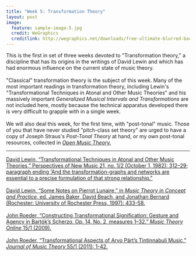 ```yaml
---
title: "Week 5: Transformation Theory"
layout: post
image:
  feature: sample-image-5.jpg
  credit: WeGraphics
  creditlink: http://wegraphics.net/downloads/free-ultimate-blurred-background-pack/
---
```


This is the first in set of three weeks devoted to "Transformation theory," a discipline that has its origins in the writings of David Lewin and which has had enormous influence on the current state of music theory. 
<br><br>
"Classical" transformation theory is the subject of this week. Many of the most important readings in transformation theory, including Lewin's "Transformational Techniques in Atonal and Other Music Theories" and his massively important *Generalized Musical Intervals and Transformations* are not included here, mostly because the technical apparatus developed there is very difficult to grapple with in a single week. 
<br><br>
We will also deal this week, for the first time, with "post-tonal" music. Those of you that have never studied "pitch-class set theory" are urged to have a copy of Joseph Straus's *Post-Tonal Theory* at hand, or my own post-tonal resources, collected in [*Open Music Theory.*](http://openmusictheory.com)
 
- - -

[David Lewin, “Transformational Techniques in Atonal and Other Music Theories,” Perspectives of New Music 21, no. 1/2 (October 1, 1982): 312–29; paragraph ending 'And the transformation-graphs and networks are essential to a precise formulation of that strong relationship."](https://www.dropbox.com/s/qrjvo74s8fqsfz5/Lewin-Transformational%20Techniques%20in%20Atonal%20and%20Other%20Music%20Theories%20%281982%29.pdf?dl=0)
<br><br> 
[David Lewin, “Some Notes on Pierrot Lunaire,” in *Music Theory in Concept and Practice*, ed. James Baker, David Beach, and Jonathan Bernard (Rochester: University of Rochester Press, 1997): 433-58.](https://www.dropbox.com/s/nkgjdgs553u85p0/Lewin%20-%20Some%20Notes%20on%20Pierrot%20Lunaire.pdf?dl=0)
<br><br>
[John Roeder, “Constructing Transformational Signification: Gesture and Agency in Bartók’s Scherzo, Op. 14, No. 2, measures 1–32.” *Music Theory Online* 15/1 (2009).](http://www.mtosmt.org/issues/mto.09.15.1/mto.09.15.1.roeder_signification.html)
<br><br>
[John Roeder, “Transformational Aspects of Arvo Pärt’s Tintinnabuli Music,” *Journal of Music Theory* 55/1 (2011): 1-42.](https://www.dropbox.com/s/4mlvjcou8iasxc5/Roeder%20-%202011%20-%20Transformational%20Aspects%20of%20Arvo%20P%C3%A4rt%27s%20Tintinnabu2.pdf?dl=0)